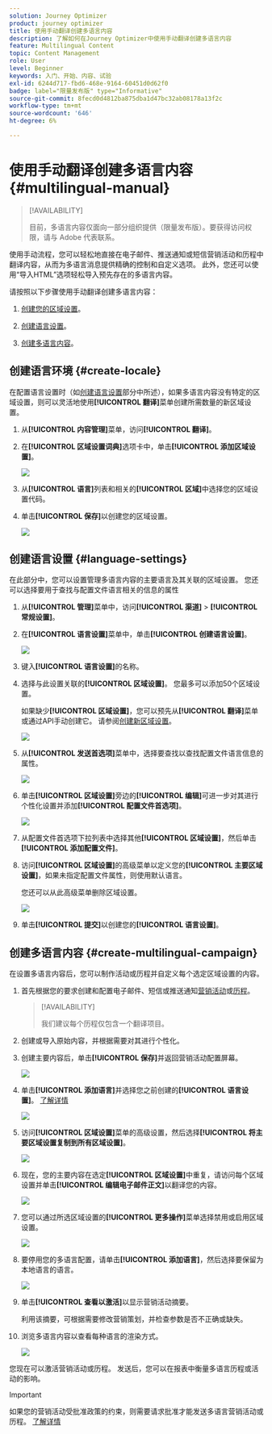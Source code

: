 ```yaml
---
solution: Journey Optimizer
product: journey optimizer
title: 使用手动翻译创建多语言内容
description: 了解如何在Journey Optimizer中使用手动翻译创建多语言内容
feature: Multilingual Content
topic: Content Management
role: User
level: Beginner
keywords: 入门、开始、内容、试验
exl-id: 6244d717-fbd6-468e-9164-60451d0d62f0
badge: label="限量发布版" type="Informative"
source-git-commit: 8fecd0d4812ba875dba1d47bc32ab08178a13f2c
workflow-type: tm+mt
source-wordcount: '646'
ht-degree: 6%

---
```


# 使用手动翻译创建多语言内容 {#multilingual-manual}

>[!AVAILABILITY]
>
>目前，多语言内容仅面向一部分组织提供（限量发布版）。要获得访问权限，请与 Adobe 代表联系。

使用手动流程，您可以轻松地直接在电子邮件、推送通知或短信营销活动和历程中翻译内容，从而为多语言消息提供精确的控制和自定义选项。 此外，您还可以使用“导入HTML”选项轻松导入预先存在的多语言内容。

请按照以下步骤使用手动翻译创建多语言内容：

1. [创建您的区域设置](#create-locale)。

1. [创建语言设置](#create-language-settings)。

1. [创建多语言内容](#create-a-multilingual-campaign)。

## 创建语言环境 {#create-locale}

在配置语言设置时（如[创建语言设置](#language-settings)部分中所述），如果多语言内容没有特定的区域设置，则可以灵活地使用&#x200B;**[!UICONTROL 翻译]**&#x200B;菜单创建所需数量的新区域设置。

1. 从&#x200B;**[!UICONTROL 内容管理]**&#x200B;菜单，访问&#x200B;**[!UICONTROL 翻译]**。

1. 在&#x200B;**[!UICONTROL 区域设置词典]**&#x200B;选项卡中，单击&#x200B;**[!UICONTROL 添加区域设置]**。

   ![](assets/locale_1.png)

1. 从&#x200B;**[!UICONTROL 语言]**&#x200B;列表和相关的&#x200B;**[!UICONTROL 区域]**&#x200B;中选择您的区域设置代码。

1. 单击&#x200B;**[!UICONTROL 保存]**&#x200B;以创建您的区域设置。

   ![](assets/locale_2.png)

## 创建语言设置 {#language-settings}

在此部分中，您可以设置管理多语言内容的主要语言及其关联的区域设置。 您还可以选择要用于查找与配置文件语言相关的信息的属性

1. 从&#x200B;**[!UICONTROL 管理]**&#x200B;菜单中，访问&#x200B;**[!UICONTROL 渠道]** > **[!UICONTROL 常规设置]**。

1. 在&#x200B;**[!UICONTROL 语言设置]**&#x200B;菜单中，单击&#x200B;**[!UICONTROL 创建语言设置]**。

   ![](assets/language_settings_1.png)

1. 键入&#x200B;**[!UICONTROL 语言设置]**&#x200B;的名称。

1. 选择与此设置关联的&#x200B;**[!UICONTROL 区域设置]**。 您最多可以添加50个区域设置。

   如果缺少&#x200B;**[!UICONTROL 区域设置]**，您可以预先从&#x200B;**[!UICONTROL 翻译]**&#x200B;菜单或通过API手动创建它。 请参阅[创建新区域设置](#create-locale)。

   ![](assets/multilingual-settings-2.png)

1. 从&#x200B;**[!UICONTROL 发送首选项]**&#x200B;菜单中，选择要查找以查找配置文件语言信息的属性。

   ![](assets/multilingual-settings-3.png)

1. 单击&#x200B;**[!UICONTROL 区域设置]**&#x200B;旁边的&#x200B;**[!UICONTROL 编辑]**&#x200B;可进一步对其进行个性化设置并添加&#x200B;**[!UICONTROL 配置文件首选项]**。

   ![](assets/multilingual-settings-4.png)

1. 从配置文件首选项下拉列表中选择其他&#x200B;**[!UICONTROL 区域设置]**，然后单击&#x200B;**[!UICONTROL 添加配置文件]**。

1. 访问&#x200B;**[!UICONTROL 区域设置]**&#x200B;的高级菜单以定义您的&#x200B;**[!UICONTROL 主要区域设置]**，如果未指定配置文件属性，则使用默认语言。

   您还可以从此高级菜单删除区域设置。

   ![](assets/multilingual-settings-5.png)

1. 单击&#x200B;**[!UICONTROL 提交]**&#x200B;以创建您的&#x200B;**[!UICONTROL 语言设置]**。

<!--
1. Access the **[!UICONTROL channel configurations]** menu and create a new channel configuration or select an existing one.


1. In the **[!UICONTROL Header parameters]** section, select the **[!UICONTROL Enable multilingual]** option.

1. Select your **[!UICONTROL Locales dictionary]** and add as many as needed.
-->

## 创建多语言内容 {#create-multilingual-campaign}

在设置多语言内容后，您可以制作活动或历程并自定义每个选定区域设置的内容。

1. 首先根据您的要求创建和配置电子邮件、短信或推送通知[营销活动](../campaigns/create-campaign.md)或[历程](../building-journeys/journeys-message.md)。

   >[!AVAILABILITY]
   >
   >我们建议每个历程仅包含一个翻译项目。

1. 创建或导入原始内容，并根据需要对其进行个性化。

1. 创建主要内容后，单击&#x200B;**[!UICONTROL 保存]**&#x200B;并返回营销活动配置屏幕。

   ![](assets/multilingual-campaign-2.png)

1. 单击&#x200B;**[!UICONTROL 添加语言]**&#x200B;并选择您之前创建的&#x200B;**[!UICONTROL 语言设置]**。 [了解详情](#create-language-settings)

   ![](assets/multilingual-campaign-3.png)

1. 访问&#x200B;**[!UICONTROL 区域设置]**&#x200B;菜单的高级设置，然后选择&#x200B;**[!UICONTROL 将主要区域设置复制到所有区域设置]**。

   ![](assets/multilingual-campaign-4.png)

1. 现在，您的主要内容在选定&#x200B;**[!UICONTROL 区域设置]**&#x200B;中重复，请访问每个区域设置并单击&#x200B;**[!UICONTROL 编辑电子邮件正文]**&#x200B;以翻译您的内容。

   ![](assets/multilingual-campaign-5.png)

1. 您可以通过所选区域设置的&#x200B;**[!UICONTROL 更多操作]**&#x200B;菜单选择禁用或启用区域设置。

   ![](assets/multilingual-campaign-6.png)

1. 要停用您的多语言配置，请单击&#x200B;**[!UICONTROL 添加语言]**，然后选择要保留为本地语言的语言。

   ![](assets/multilingual-campaign-7.png)

1. 单击&#x200B;**[!UICONTROL 查看以激活]**&#x200B;以显示营销活动摘要。

   利用该摘要，可根据需要修改营销策划，并检查参数是否不正确或缺失。

1. 浏览多语言内容以查看每种语言的渲染方式。

   ![](assets/multilingual-campaign-8.png)

您现在可以激活营销活动或历程。 发送后，您可以在报表中衡量多语言历程或活动的影响。

>[!IMPORTANT]
>
> 如果您的营销活动受批准政策的约束，则需要请求批准才能发送多语言营销活动或历程。 [了解详情](../test-approve/gs-approval.md)

<!--
# Create a multilingual journey {#create-multilingual-journey}

1. Create your journey with a Delivery and personalize your content as needed.
1. From your delivery action, click Edit content.
1. Click Add languages.

-->
